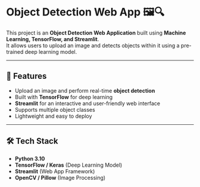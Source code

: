 # Object Detection Web App 🖼️🔍

This project is an **Object Detection Web Application** built using **Machine Learning, TensorFlow, and Streamlit**.  
It allows users to upload an image and detects objects within it using a pre-trained deep learning model.

---

## 🚀 Features
- Upload an image and perform real-time **object detection**  
- Built with **TensorFlow** for deep learning  
- **Streamlit** for an interactive and user-friendly web interface  
- Supports multiple object classes  
- Lightweight and easy to deploy  

---

## 🛠️ Tech Stack
- **Python 3.10**  
- **TensorFlow / Keras** (Deep Learning Model)  
- **Streamlit** (Web App Framework)  
- **OpenCV / Pillow** (Image Processing)  
